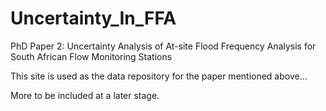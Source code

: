 # Uncertainty_In_FFA
PhD Paper 2: Uncertainty Analysis of At-site Flood Frequency Analysis for South African Flow Monitoring Stations

This site is used as the data repository for the paper mentioned above...

More to be included at a later stage.
